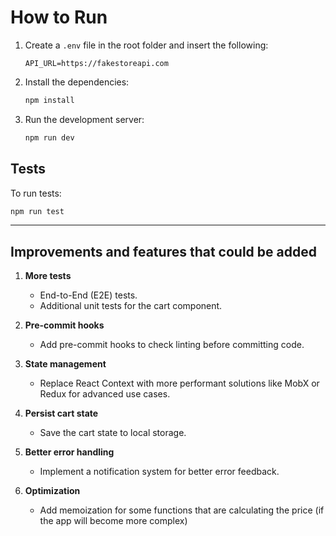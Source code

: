 # How to Run

1. Create a `.env` file in the root folder and insert the following:

   ```
   API_URL=https://fakestoreapi.com
   ```

2. Install the dependencies:

   ```bash
   npm install
   ```

3. Run the development server:
   ```bash
   npm run dev
   ```

## Tests

To run tests:

```bash
npm run test
```

---

## Improvements and features that could be added

1. **More tests**

   - End-to-End (E2E) tests.
   - Additional unit tests for the cart component.

2. **Pre-commit hooks**

   - Add pre-commit hooks to check linting before committing code.

3. **State management**

   - Replace React Context with more performant solutions like MobX or Redux for advanced use cases.

4. **Persist cart state**

   - Save the cart state to local storage.

5. **Better error handling**

   - Implement a notification system for better error feedback.

6. **Optimization**
   - Add memoization for some functions that are calculating the price (if the app will become more complex)
